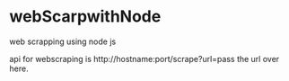 # webScarpwithNode
web scrapping using node js 

api for webscraping is 
http://hostname:port/scrape?url=pass the url over here.
